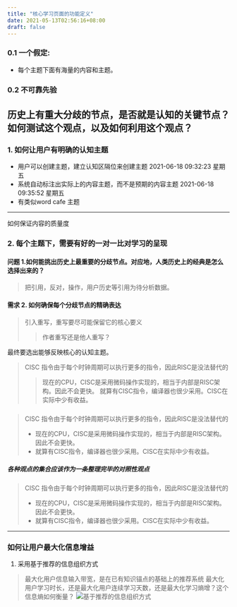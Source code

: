 ```yaml
---
title: "核心学习页面的功能定义"
date: 2021-05-13T02:56:16+08:00
draft: false
---
```


### 0.1 一个假定:
* 每个主题下面有海量的内容和主题。
### 0.2 不可靠先验
历史上有重大分歧的节点，是否就是认知的关键节点？如何测试这个观点，以及如何利用这个观点？
---

### 1. 如何让用户有明确的认知主题
* 用户可以创建主题，建立认知区隔位来创建主题 2021-06-18 09:32:23 星期五
* 系统自动标注出实际上的内容主题，而不是预期的内容主题 2021-06-18 09:35:52 星期五
* 有类似word cafe 主题

---
如何保证内容的质量度
### 2. 每个主题下，需要有好的一对一比对学习的呈现
#### 问题 1.如何能挑出历史上最重要的分歧节点。对应地，人类历史上的经典是怎么选择出来的？
> 把引用，反对，操作，用户历史等引用为待分析数据。
#### 需求 2. 如何确保每个分歧节点的精确表达
> 引入重写，重写要尽可能保留它的核心要义
>
> > 作者重写还是他人重写？

最终要选出能够反映核心的认知主题。
> CISC 指令由于每个时钟周期可以执行更多的指令，因此RISC是没法替代的
> >现在的CPU，CISC是采用微码操作实现的，相当于内部是RISC架构。因此不会更快。
> >就算有CISC指令，编译器也很少采用。CISC在实际中少有收益。

#####  
> CISC 指令由于每个时钟周期可以执行更多的指令，因此RISC是没法替代的
> * 现在的CPU，CISC是采用微码操作实现的，相当于内部是RISC架构。因此不会更快。
> * 就算有CISC指令，编译器也很少采用。CISC在实际中少有收益。

#####  各种观点的集合应该作为一条整理完毕的对照性观点
> CISC 指令由于每个时钟周期可以执行更多的指令，因此RISC是没法替代的
> * 现在的CPU，CISC是采用微码操作实现的，相当于内部是RISC架构。因此不会更快。
> * 就算有CISC指令，编译器也很少采用。CISC在实际中少有收益。

---
### 如何让用户最大化信息增益
1. 采用基于推荐的信息组织方式
> 最大化用户信息输入带宽，是在已有知识锚点的基础上的推荐系统
> 最大化用户学习时长，还是最大化用户连续学习天数，还是最大化学习熵增？这个信息熵如何衡量？
> ![基于推荐的信息组织方式](https://kequnyang.com/wp-content/uploads/2021/05/WechatIMG87-300x225.jpeg)
